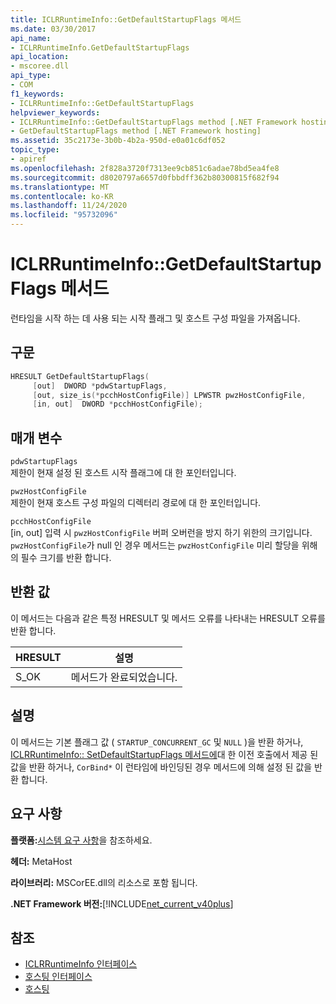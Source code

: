 ```yaml
---
title: ICLRRuntimeInfo::GetDefaultStartupFlags 메서드
ms.date: 03/30/2017
api_name:
- ICLRRuntimeInfo.GetDefaultStartupFlags
api_location:
- mscoree.dll
api_type:
- COM
f1_keywords:
- ICLRRuntimeInfo::GetDefaultStartupFlags
helpviewer_keywords:
- ICLRRuntimeInfo::GetDefaultStartupFlags method [.NET Framework hosting]
- GetDefaultStartupFlags method [.NET Framework hosting]
ms.assetid: 35c2173e-3b0b-4b2a-950d-e0a01c6df052
topic_type:
- apiref
ms.openlocfilehash: 2f828a3720f7313ee9cb851c6adae78bd5ea4fe8
ms.sourcegitcommit: d8020797a6657d0fbbdff362b80300815f682f94
ms.translationtype: MT
ms.contentlocale: ko-KR
ms.lasthandoff: 11/24/2020
ms.locfileid: "95732096"
---
```

# <a name="iclrruntimeinfogetdefaultstartupflags-method"></a>ICLRRuntimeInfo::GetDefaultStartupFlags 메서드

런타임을 시작 하는 데 사용 되는 시작 플래그 및 호스트 구성 파일을 가져옵니다.  
  
## <a name="syntax"></a>구문  
  
```cpp  
HRESULT GetDefaultStartupFlags(  
     [out]  DWORD *pdwStartupFlags,  
     [out, size_is(*pcchHostConfigFile)] LPWSTR pwzHostConfigFile,  
     [in, out]  DWORD *pcchHostConfigFile);  
```  
  
## <a name="parameters"></a>매개 변수  

 `pdwStartupFlags`  
 제한이 현재 설정 된 호스트 시작 플래그에 대 한 포인터입니다.  
  
 `pwzHostConfigFile`  
 제한이 현재 호스트 구성 파일의 디렉터리 경로에 대 한 포인터입니다.  
  
 `pcchHostConfigFile`  
 [in, out] 입력 시 `pwzHostConfigFile` 버퍼 오버런을 방지 하기 위한의 크기입니다. `pwzHostConfigFile`가 null 인 경우 메서드는 `pwzHostConfigFile` 미리 할당을 위해의 필수 크기를 반환 합니다.  
  
## <a name="return-value"></a>반환 값  

 이 메서드는 다음과 같은 특정 HRESULT 및 메서드 오류를 나타내는 HRESULT 오류를 반환 합니다.  
  
|HRESULT|설명|  
|-------------|-----------------|  
|S_OK|메서드가 완료되었습니다.|  
  
## <a name="remarks"></a>설명  

 이 메서드는 기본 플래그 값 ( `STARTUP_CONCURRENT_GC` 및 `NULL` )을 반환 하거나, [ICLRRuntimeInfo:: SetDefaultStartupFlags 메서드에](iclrruntimeinfo-setdefaultstartupflags-method.md)대 한 이전 호출에서 제공 된 값을 반환 하거나, `CorBind*` 이 런타임에 바인딩된 경우 메서드에 의해 설정 된 값을 반환 합니다.  
  
## <a name="requirements"></a>요구 사항  

 **플랫폼:**[시스템 요구 사항](../../get-started/system-requirements.md)을 참조하세요.  
  
 **헤더:** MetaHost  
  
 **라이브러리:** MSCorEE.dll의 리소스로 포함 됩니다.  
  
 **.NET Framework 버전:**[!INCLUDE[net_current_v40plus](../../../../includes/net-current-v40plus-md.md)]  
  
## <a name="see-also"></a>참조

- [ICLRRuntimeInfo 인터페이스](iclrruntimeinfo-interface.md)
- [호스팅 인터페이스](hosting-interfaces.md)
- [호스팅](index.md)
